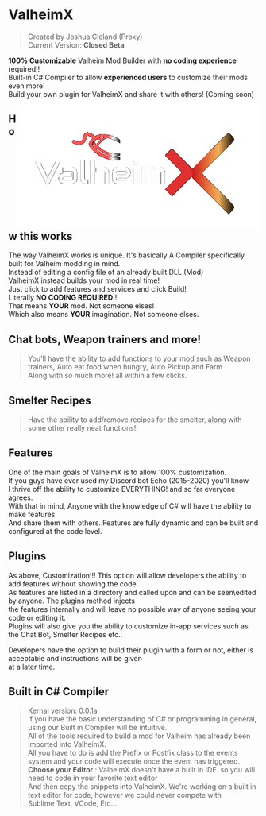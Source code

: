 # ValheimX
> Created by Joshua Cleland (Proxy)  
> Current Version: **Closed Beta**
  
**100% Customizable** Valheim Mod Builder with __**no coding experience**__ required!!  
Built-in C# Compiler to allow **experienced users** to customize their mods even more!  
Build your own plugin for ValheimX and share it with others! (Coming soon)  
<img align="right" src="https://github.com/proxikal/ValheimX/blob/main/ValheimX-Intro-Logo.png?raw=true">
  
## How this works
The way ValheimX works is unique. It's basically A Compiler
specifically built for Valheim modding in mind.  
Instead of editing a config file of an already built DLL (Mod)  
ValheimX instead builds your mod in real time!  
Just click to add features and services and click Build!  
Literally **NO CODING REQUIRED**!!  
That means __YOUR__ mod. Not someone elses!  
Which also means __YOUR__ imagination. Not someone elses.  
  
  
  
  
  
## Chat bots, Weapon trainers and more!
> You'll have the ability to add functions to your mod such as Weapon trainers, Auto eat food when hungry, Auto Pickup and Farm  
> Along with so much more! all within a few clicks.


## Smelter Recipes
> Have the ability to add/remove recipes for the smelter, along with some other really neat functions!!  

  
## Features
One of the main goals of ValheimX is to allow 100% customization.  
If you guys have ever used my Discord bot Echo (2015-2020) you'll know  
I thrive off the ability to customize EVERYTHING! and so far everyone agrees.  
With that in mind, Anyone with the knowledge of C# will have the ability to make features.  
And share them with others. Features are fully dynamic and can be built and configured at the code level.  

## Plugins
As above, Customization!!! This option will allow developers the ability to add features without showing the code.  
As features are listed in a directory and called upon and can be seen\edited by anyone. The plugins method injects  
the features internally and will leave no possible way of anyone seeing your code or editing it.  
Plugins will also give you the ability to customize in-app services such as the Chat Bot, Smelter Recipes etc..  

Developers have the option to build their plugin with a form or not, either is acceptable and instructions will be given  
at a later time.  
  
## Built in C# Compiler
> Kernal version: 0.0.1a  
If you have the basic understanding of C# or programming in general, using our Built in Compiler will be intuitive.  
All of the tools required to build a mod for Valheim has already been imported into ValheimX.  
All you have to do is add the Prefix or Postfix class to the events system and your code will execute once the event has triggered.    
**Choose your Editor** : ValheimX doesn't have a built in IDE. so you will need to code in your favorite text editor  
And then copy the snippets into ValheimX. We're working on a built in text editor for code, however we could never compete with  
Sublime Text, VCode, Etc...  
  
